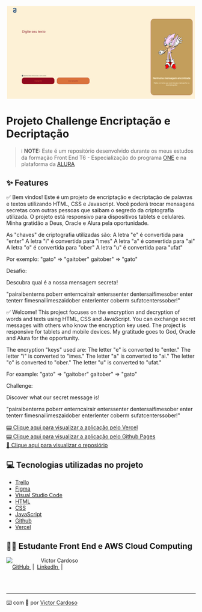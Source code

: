 ﻿<p align="center">
<img 
    src="src/assets/img-challenge-encriptacao.png"
    width="500"
/>
</p>

# Projeto Challenge Encriptação e Decriptação

 > ℹ️ **NOTE:** Este é um repositório desenvolvido durante os meus estudos da formação Front End T6 - Especialização do programa [ONE](https://www.oracle.com/br/education/oracle-next-education/) e na plataforma da [ALURA](https://www.alura.com.br/)

## ✨ Features
✅ Bem vindos! Este é um projeto de encriptação e decriptação de palavras e textos utilizando HTML, CSS e Javascript. Você poderá trocar mensagens secretas com outras pessoas que saibam o segredo da criptografia utilizada. 
O projeto está responsivo para dispositivos tablets e celulares.
Minha gratidão a Deus, Oracle e Alura pela oportunidade.

As "chaves" de criptografia utilizadas são:
A letra "e" é convertida para "enter"
A letra "i" é convertida para "imes"
A letra "a" é convertida para "ai"
A letra "o" é convertida para "ober"
A letra "u" é convertida para "ufat"

Por exemplo:
"gato" => "gaitober"
gaitober" => "gato"

Desafio:

Descubra qual é a nossa mensagem secreta!

"pairaibenterns poberr enterncairair enterssenter dentersaifimesober enter tenterr fimesnailimeszaidober enterlenter coberm sufatcenterssober!"

✅ Welcome! This project focuses on the encryption and decryption of words and texts using HTML, CSS and JavaScript. You can exchange secret messages with others who know the encryption key used. The project is responsive for tablets and mobile devices. My gratitude goes to God, Oracle and Alura for the opportunity. 

The encryption "keys" used are:
The letter "e" is converted to "enter."
The letter "i" is converted to "imes."
The letter "a" is converted to "ai."
The letter "o" is converted to "ober."
The letter "u" is converted to "ufat."

For example:
"gato" => "gaitober"
gaitober" => "gato" 

Challenge: 

Discover what our secret message is!

"pairaibenterns poberr enterncairair enterssenter dentersaifimesober enter tenterr fimesnailimeszaidober enterlenter coberm sufatcenterssober!"

<a href="https://projeto-challenge-one-iniciante-em-programacao.vercel.app/"> 📟 Clique aqui para visualizar a aplicação pelo Vercel</a><br/>
<a href="https://victorsamuraiwol.github.io/Projeto-Challenge-ONE--Iniciante-em-Programacao/"> 📟 Clique aqui para visualizar a aplicação pelo Github Pages</a><br/>
<a href="https://github.com/VictorSamuraiWol/Projeto-Challenge-ONE--Iniciante-em-Programacao" title="View Repository now"> 📜 Clique aqui para visualizar o reposiório</a>

## 💻 Tecnologias utilizadas no projeto

- [Trello](https://trello.com/) 
- [Figma](https://www.figma.com/)
- [Visual Studio Code](https://code.visualstudio.com/)
- [HTML](https://html.com/) 
- [CSS](https://www.w3.org/Style/CSS/Overview.en.html)
- [JavaScript](https://www.javascript.com/)
- [Github](https://github.com/)
- [Vercel](https://vercel.com/)

## 👨‍💻 Estudante Front End e AWS Cloud Computing

<p>
    <img 
      align=left 
      margin=10 
      width=80 
      src="https://github.com/VictorSamuraiWol.png"
    />
    <p>&nbsp&nbsp&nbspVictor Cardoso<br>
    &nbsp&nbsp&nbsp
    <a 
        href="https://github.com/VictorSamuraiWol">
        GitHub
    </a>
    &nbsp;|&nbsp;
    <a 
        href="https://www.linkedin.com/in/victor-cardoso-cloud-front/">
        LinkedIn
    </a>
    &nbsp;|&nbsp;
    </p>
</p>
<br/><br/>

---

⌨️ com 💚 por [Victor Cardoso](https://github.com/VictorSamuraiWol)